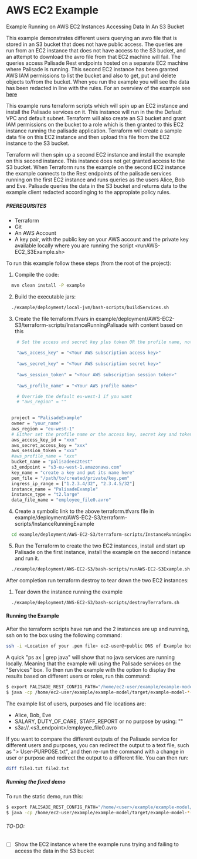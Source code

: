 # AWS EC2 Example

Example Running on AWS EC2 Instances Accessing Data In An S3 Bucket

This example demonstrates different users querying an avro file that is stored in an S3 bucket that does not have public access.
The queries are run from an EC2 instance that does not have access to the S3 bucket, and an attempt to download the avro file from that EC2 machine will fail.
The queries access Palisade Rest endpoints hosted on a separate EC2 machine where Palisade is running. This second EC2 instance has been granted AWS IAM permissions to list the bucket and also to get, put and delete objects to/from the bucket.
When you run the example you will see the data has been redacted in line with the rules.
For an overview of the example see [here](../../README.md)

This example runs terraform scripts which will spin up an EC2 instance and install the Palisade services on it. This instance will run in the the Default VPC and default subnet.
Terraform will also create an S3 bucket and grant IAM permissions on the bucket to a role which is then granted to this EC2 instance running the palisade application.
Terraform will create a sample data file on this EC2 instance and then upload this file from the EC2 instance to the S3 bucket.

Terraform will then spin up a second EC2 instance and install the example on this second instance. This instance does not get granted access to the S3 bucket.
When Terraform runs the example on the second EC2 instance the example connects to the Rest endpoints of the palisade services running on the first EC2 instance and runs queries as the users Alice, Bob and Eve.
Palisade queries the data in the S3 bucket and returns data to the example client redacted accordinging to the appropiate policy rules.

##### PREREQUISITES
- Terraform
- Git 
- An AWS Account
- A key pair, with the public key on your AWS account and the private key available locally where you are running the script <runAWS-EC2_S3Example.sh>

To run this example follow these steps (from the root of the project):

1.  Compile the code:
```bash
  mvn clean install -P example
```
2.  Build the executable jars:
```bash
  ./example/deployment/local-jvm/bash-scripts/buildServices.sh
```
3.  Create the file terraform.tfvars in example/deployment/AWS-EC2-S3/terraform-scripts/InstanceRunningPalisade with content based on this
```bash
    # Set the access and secret key plus token OR the profile name, not both!
 
    "aws_access_key" = "<Your AWS subscription access key>"
    
    "aws_secret_key" = "<Your AWS subscription secret key>"
 
    "aws_session_token" = "<Your AWS subscription session token>"
     
    "aws_profile_name" = "<Your AWS profile name>"

    # Override the default eu-west-1 if you want
    # "aws_region" = ""

    
  project = "PalisadeExample"
  owner = "your_name"
  aws_region = "eu-west-1"
  # Either set the profile name or the access key, secret key and token
  aws_access_key_id = "xxx"
  aws_secret_access_key = "xxx"
  aws_session_token = "xxx"
  #aws_profile_name = "xxx"
  bucket_name = "palisadeec2test"
  s3_endpoint = "s3-eu-west-1.amazonaws.com"
  key_name = "create a key and put its name here"
  pem_file = "/path/to/created/private/key.pem"
  ingress_ip_range = ["1.2.3.4/32", "2.3.4.5/32"]
  instance_name = "PalisadeExample"
  instance_type = "t2.large"
  data_file_name = "employee_file0.avro"
```

4. Create a symbolic link to the above terraform.tfvars file in example/deployment/AWS-EC2-S3/terraform-scripts/InstanceRunningExample
```bash
  cd example/deployment/AWS-EC2-S3/terraform-scripts/InstanceRunningExample; ln -s ../InstanceRunningPalisade/terraform.tfvars terraform.tfvars; cd -
```

5. Run the Terraform to create the two EC2 instances, install and start up Palisade on the first instance, install the example on the second instance and run it.
```bash
  ./example/deployment/AWS-EC2-S3/bash-scripts/runAWS-EC2-S3Example.sh
```

After completion run terraform destroy to tear down the two EC2 instances:

1. Tear down the instance running the example
```bash
  ./example/deployment/AWS-EC2-S3/bash-scripts/destroyTerraform.sh
```

#### Running the Example
After the terraform scripts have run and the 2 instances are up and running, ssh on to the box using the following command:
```bash
ssh -i <Location of your .pem file> ec2-user@<public DNS of Example box>
```
A quick "ps ax | grep java" will show that no java services are running locally. Meaning that the example will using the Palisade services on the "Services" box.
To then run the example with the option to display the results based on different users or roles, run this command: 
```bash
$ export PALISADE_REST_CONFIG_PATH="/home/ec2-user/example/example-model/src/main/resources/configRest.json"
$ java -cp /home/ec2-user/example/example-model/target/example-model-*-shaded.jar uk.gov.gchq.palisade.example.client.ExampleSimpleClient <User> <filename> <PURPOSE> | /home/ec2-user/example/deployment/bash-scripts/formatOutput.sh
```
The example list of users, purposes and file locations are:
- Alice, Bob, Eve
- SALARY, DUTY_OF_CARE, STAFF_REPORT or no purpose by using: ""
- s3a://<bucket name>.<s3_endpoint>/employee_file0.avro

If you want to compare the different outputs of the Palisade service for different users and purposes, you can redirect the output to a text file, such as "> User-PURPOSE.txt", and then re-run the command with a change in user or purpose and redirect the output to a different file. 
You can then run:
```bash
diff file1.txt file2.txt
```

##### Running the fixed demo
To run the static demo, run this:
```bash
$ export PALISADE_REST_CONFIG_PATH="/home/<user>/example/example-model/src/main/resources/configRest.json"
$ java -cp /home/ec2-user/example/example-model/target/example-model-*-shaded.jar uk.gov.gchq.palisade.example.runner.RestExample s3a://palisadeec2test.s3-eu-west-1.amazonaws.com/employee_file0.avro | /home/ec2-user/example/deployment/bash-scripts/formatOutput.sh
```
 


###### TO-DO:
- [ ] Show the EC2 instance where the example runs trying and failing to access the data in the S3 bucket
